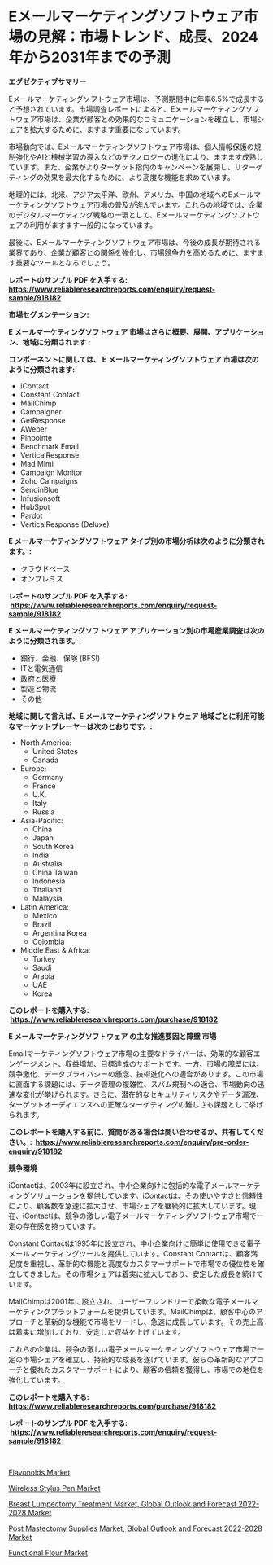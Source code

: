 <p><h1>Eメールマーケティングソフトウェア市場の見解：市場トレンド、成長、2024年から2031年までの予測</h1></p><p><strong>エグゼクティブサマリー</strong></p>
<p><p>Eメールマーケティングソフトウェア市場は、予測期間中に年率6.5%で成長すると予想されています。市場調査レポートによると、Eメールマーケティングソフトウェア市場は、企業が顧客との効果的なコミュニケーションを確立し、市場シェアを拡大するために、ますます重要になっています。</p><p>市場動向では、Eメールマーケティングソフトウェア市場は、個人情報保護の規制強化やAIと機械学習の導入などのテクノロジーの進化により、ますます成熟しています。また、企業がよりターゲット指向のキャンペーンを展開し、リターゲティングの効果を最大化するために、より高度な機能を求めています。</p><p>地理的には、北米、アジア太平洋、欧州、アメリカ、中国の地域へのEメールマーケティングソフトウェア市場の普及が進んでいます。これらの地域では、企業のデジタルマーケティング戦略の一環として、Eメールマーケティングソフトウェアの利用がますます一般的になっています。</p><p>最後に、Eメールマーケティングソフトウェア市場は、今後の成長が期待される業界であり、企業が顧客との関係を強化し、市場競争力を高めるために、ますます重要なツールとなるでしょう。</p></p>
<p><strong>レポートのサンプル PDF を入手する: <a href="https://www.reliableresearchreports.com/enquiry/request-sample/918182">https://www.reliableresearchreports.com/enquiry/request-sample/918182</a></strong></p>
<p><strong>市場セグメンテーション:</strong></p>
<p><strong> E メールマーケティングソフトウェア 市場はさらに概要、展開、アプリケーション、地域に分類されます :</strong></p>
<p><strong>コンポーネントに関しては、 E メールマーケティングソフトウェア 市場は次のように分類されます: &nbsp;</strong></p>
<p><ul><li>iContact</li><li>Constant Contact</li><li>MailChimp</li><li>Campaigner</li><li>GetResponse</li><li>AWeber</li><li>Pinpointe</li><li>Benchmark Email</li><li>VerticalResponse</li><li>Mad Mimi</li><li>Campaign Monitor</li><li>Zoho Campaigns</li><li>SendinBlue</li><li>Infusionsoft</li><li>HubSpot</li><li>Pardot</li><li>VerticalResponse (Deluxe)</li></ul></p>
<p><strong> E メールマーケティングソフトウェア タイプ別の市場分析は次のように分類されます。:</strong></p>
<p><ul><li>クラウドベース</li><li>オンプレミス</li></ul></p>
<p><strong>レポートのサンプル PDF を入手する: &nbsp;<a href="https://www.reliableresearchreports.com/enquiry/request-sample/918182">https://www.reliableresearchreports.com/enquiry/request-sample/918182</a></strong></p>
<p><strong> E メールマーケティングソフトウェア アプリケーション別の市場産業調査は次のように分類されます。:</strong></p>
<p><ul><li>銀行、金融、保険 (BFSI)</li><li>ITと電気通信</li><li>政府と医療</li><li>製造と物流</li><li>その他</li></ul></p>
<p><strong>地域に関して言えば、E メールマーケティングソフトウェア 地域ごとに利用可能なマーケットプレーヤーは次のとおりです。:</strong></p>
<p><ul>
    <li>
        North America:
        <ul>
            <li>United States</li>
            <li>Canada</li>
        </ul>
    </li>
    <li>
        Europe:
        <ul>
            <li>Germany</li>
            <li>France</li>
            <li>U.K.</li>
            <li>Italy</li>
            <li>Russia</li>
        </ul>
    </li>
    <li>
        Asia-Pacific:
        <ul>
            <li>China</li>
            <li>Japan</li>
            <li>South Korea</li>
            <li>India</li>
            <li>Australia</li>
            <li>China Taiwan</li>
            <li>Indonesia</li>
            <li>Thailand</li>
            <li>Malaysia</li>
        </ul>
    </li>
    <li>
        Latin America:
        <ul>
            <li>Mexico</li>
            <li>Brazil</li>
            <li>Argentina Korea</li>
            <li>Colombia</li>
        </ul>
    </li>
    <li>
        Middle East & Africa:
        <ul>
            <li>Turkey</li>
            <li>Saudi</li>
            <li>Arabia</li>
            <li>UAE</li>
            <li>Korea</li>
        </ul>
    </li>
    </ul></p>
<p><strong>このレポートを購入する: &nbsp;<a href="https://www.reliableresearchreports.com/purchase/918182">https://www.reliableresearchreports.com/purchase/918182</a></strong></p>
<p><strong>E メールマーケティングソフトウェア の主な推進要因と障壁 市場</strong></p>
<p><p>Emailマーケティングソフトウェア市場の主要なドライバーは、効果的な顧客エンゲージメント、収益増加、目標達成のサポートです。一方、市場の障壁には、競争激化、データプライバシーの懸念、技術進化への適合があります。この市場に直面する課題には、データ管理の複雑性、スパム規制への適合、市場動向の迅速な変化が挙げられます。さらに、潜在的なセキュリティリスクやデータ漏洩、ターゲットオーディエンスへの正確なターゲティングの難しさも課題として挙げられます。</p></p>
<p><strong>このレポートを購入する前に、質問がある場合は問い合わせるか、共有してください。:&nbsp; <a href="https://www.reliableresearchreports.com/enquiry/pre-order-enquiry/918182">https://www.reliableresearchreports.com/enquiry/pre-order-enquiry/918182</a></strong></p>
<p><strong>競争環境</strong></p>
<p><p>iContactは、2003年に設立され、中小企業向けに包括的な電子メールマーケティングソリューションを提供しています。iContactは、その使いやすさと信頼性により、顧客数を急速に拡大させ、市場シェアを継続的に拡大しています。現在、iContactは、競争の激しい電子メールマーケティングソフトウェア市場で一定の存在感を持っています。</p><p>Constant Contactは1995年に設立され、中小企業向けに簡単に使用できる電子メールマーケティングツールを提供しています。Constant Contactは、顧客満足度を重視し、革新的な機能と高度なカスタマーサポートで市場での優位性を確立してきました。その市場シェアは着実に拡大しており、安定した成長を続けています。</p><p>MailChimpは2001年に設立され、ユーザーフレンドリーで柔軟な電子メールマーケティングプラットフォームを提供しています。MailChimpは、顧客中心のアプローチと革新的な機能で市場をリードし、急速に成長しています。その売上高は着実に増加しており、安定した収益を上げています。</p><p>これらの企業は、競争の激しい電子メールマーケティングソフトウェア市場で一定の市場シェアを確立し、持続的な成長を遂げています。彼らの革新的なアプローチと優れたカスタマーサポートにより、顧客の信頼を獲得し、市場での地位を強化しています。</p></p>
<p><strong>このレポートを購入する: &nbsp; <a href="https://www.reliableresearchreports.com/purchase/918182">https://www.reliableresearchreports.com/purchase/918182</a></strong></p>
<p><strong>レポートのサンプル PDF を入手する: &nbsp;<a href="https://www.reliableresearchreports.com/enquiry/request-sample/918182">https://www.reliableresearchreports.com/enquiry/request-sample/918182</a></strong><strong></strong></p>
<p>&nbsp;</p>
<p><p><a href="https://view.publitas.com/reportprime-1/flavonoids-market-research-report-reveals-the-latest-trends-and-opportunities-of-this-market-for-period-from-2024-2031/">Flavonoids Market</a></p><p><a href="https://github.com/elizabethdagraca/Market-Research-Report-List-2/blob/main/wireless-stylus-pen-market.md">Wireless Stylus Pen Market</a></p><p><a href="https://gamy-alyssum-396.notion.site/Breast-Lumpectomy-Treatment-Market-Global-Outlook-and-Forecast-2022-2028-Market-Size-Growth-Outloo-cccd576bf4964f8a8dbc72e4119e4dfb">Breast Lumpectomy Treatment Market, Global Outlook and Forecast 2022-2028 Market</a></p><p><a href="https://poised-avenue-46d.notion.site/Post-Mastectomy-Supplies-Market-Global-Outlook-and-Forecast-2022-2028-Market-Provides-a-Comprehensi-085ae59b03694236b07919e0091e01e0">Post Mastectomy Supplies Market, Global Outlook and Forecast 2022-2028 Market</a></p><p><a href="https://view.publitas.com/reportprime-1/functional-flour-market-size-share-trends-analysis-report-by-application-regional-outlook-competitive-strategies-and-segment-forecasts-2024-2031/">Functional Flour Market</a></p></p>